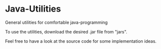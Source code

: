 # Java-Utilities
General utilities for comfortable java-programming

To use the utilities, download the desired .jar file from "jars".

Feel free to have a look at the source code for some implementation ideas.
